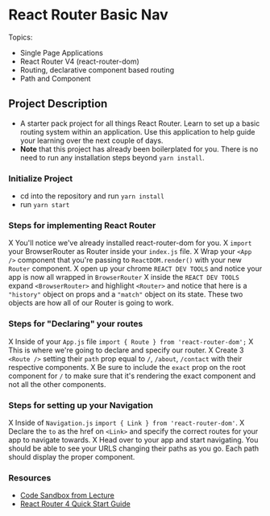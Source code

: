# React Router Basic Nav

Topics:

* Single Page Applications
* React Router V4 (react-router-dom)
* Routing, declarative component based routing
* Path and Component

## Project Description

* A starter pack project for all things React Router. Learn to set up a basic routing system within an application. Use this application to help guide your learning over the next couple of days.
* **Note** that this project has already been boilerplated for you. There is no need to run any installation steps beyond `yarn install`.

### Initialize Project

* cd into the repository and run `yarn install`
* run `yarn start`

### Steps for implementing React Router

X You'll notice we've already installed react-router-dom for you.
X `import` your BrowserRouter as Router inside your `index.js` file.
X Wrap your `<App />` component that you're passing to `ReactDOM.render()` with your new `Router` component.
X open up your chrome `REACT DEV TOOLS` and notice your app is now all wrapped in `BrowserRouter`
X inside the `REACT DEV TOOLS` expand `<BrowserRouter>` and highlight `<Router>` and notice that here is a `"history"` object on props and a `"match"` object on its state. These two objects are how all of our Router is going to work. 

### Steps for "Declaring" your routes

X Inside of your `App.js` file `import { Route } from 'react-router-dom';`
X This is where we're going to declare and specify our router.
X Create 3 `<Route />` setting their `path` prop equal to `/`, `/about`, `/contact` with their respective components.
X Be sure to include the `exact` prop on the root component for `/` to make sure that it's rendering the exact component and not all the other components.

### Steps for setting up your Navigation

X Inside of `Navigation.js` `import { Link } from 'react-router-dom'`.
X Declare the `to` as the href on `<Link>` and specify the correct routes for your app to navigate towards.
X Head over to your app and start navigating. You should be able to see your URLS changing their paths as you go. Each path should display the proper component. 

### Resources

* [Code Sandbox from Lecture](https://codesandbox.io/s/n58oqgwmP)
* [React Router 4 Quick Start Guide](https://reacttraining.com/react-router/web/guides/quick-start)
